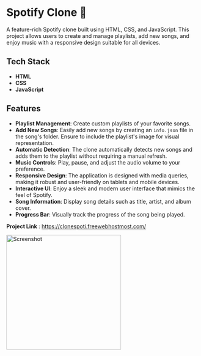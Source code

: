 # Spotify Clone 🎵

A feature-rich Spotify clone built using HTML, CSS, and JavaScript. This project allows users to create and manage playlists, add new songs, and enjoy music with a responsive design suitable for all devices.

## Tech Stack

- **HTML**
- **CSS**
- **JavaScript**

## Features

- **Playlist Management**: Create custom playlists of your favorite songs.
- **Add New Songs**: Easily add new songs by creating an `info.json` file in the song's folder. Ensure to include the playlist's image for visual representation.
- **Automatic Detection**: The clone automatically detects new songs and adds them to the playlist without requiring a manual refresh.
- **Music Controls**: Play, pause, and adjust the audio volume to your preference.
- **Responsive Design**: The application is designed with media queries, making it robust and user-friendly on tablets and mobile devices.
- **Interactive UI**: Enjoy a sleek and modern user interface that mimics the feel of Spotify.
- **Song Information**: Display song details such as title, artist, and album cover.
- **Progress Bar**: Visually track the progress of the song being played.

**Project Link** : https://clonespoti.freewebhostmost.com/

<img src="https://github.com/govindraj-7c/Projects/assets/126868326/1532e551-b514-4dac-ad39-c967af6b4750" alt="Screenshot" width="300" />







